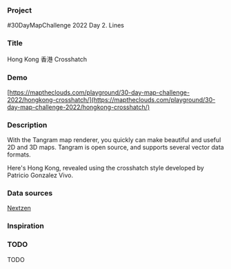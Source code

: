 ### Project

#30DayMapChallenge 2022 Day 2. Lines

### Title

Hong Kong 香港 Crosshatch

### Demo

[https://maptheclouds.com/playground/30-day-map-challenge-2022/hongkong-crosshatch/](https://maptheclouds.com/playground/30-day-map-challenge-2022/hongkong-crosshatch/)

### Description

With the Tangram map renderer, you quickly can make beautiful and useful 2D and 3D maps. Tangram is open source, and supports several vector data formats.

Here's Hong Kong, revealed using the crosshatch style developed by Patricio Gonzalez Vivo.

### Data sources

[Nextzen](https://nextzen.org)

### Inspiration

### TODO

TODO
